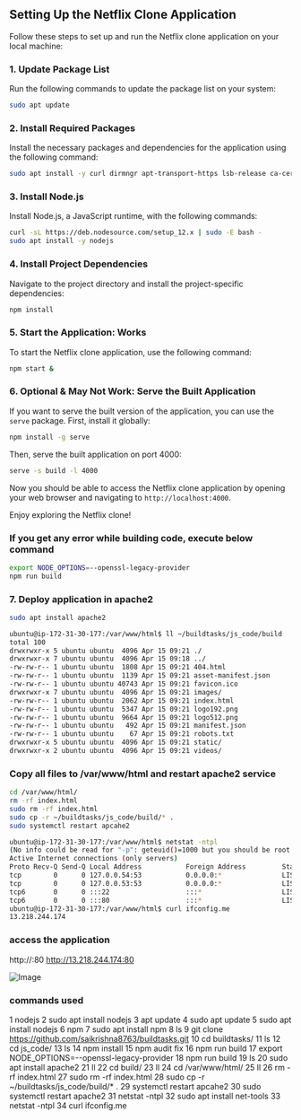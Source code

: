 ## Setting Up the Netflix Clone Application

Follow these steps to set up and run the Netflix clone application on your local machine:

### 1. Update Package List

Run the following commands to update the package list on your system:

```bash
sudo apt update
```

### 2. Install Required Packages

Install the necessary packages and dependencies for the application using the following command:

```bash
sudo apt install -y curl dirmngr apt-transport-https lsb-release ca-certificates
```

### 3. Install Node.js

Install Node.js, a JavaScript runtime, with the following commands:

```bash
curl -sL https://deb.nodesource.com/setup_12.x | sudo -E bash -
sudo apt install -y nodejs
```

### 4. Install Project Dependencies

Navigate to the project directory and install the project-specific dependencies:

```bash
npm install
```

### 5. Start the Application: Works

To start the Netflix clone application, use the following command:

```bash
npm start &
```

### 6. Optional & May Not Work: Serve the Built Application

If you want to serve the built version of the application, you can use the `serve` package. First, install it globally:

```bash
npm install -g serve
```

Then, serve the built application on port 4000:

```bash
serve -s build -l 4000
```

Now you should be able to access the Netflix clone application by opening your web browser and navigating to `http://localhost:4000`.

Enjoy exploring the Netflix clone!


### If you get any error while building code, execute below command

```bash
export NODE_OPTIONS=--openssl-legacy-provider
npm run build
```
### 7. Deploy application in apache2
```bash
sudo apt install apache2
```
```bash
ubuntu@ip-172-31-30-177:/var/www/html$ ll ~/buildtasks/js_code/build
total 100
drwxrwxr-x 5 ubuntu ubuntu  4096 Apr 15 09:21 ./
drwxrwxr-x 7 ubuntu ubuntu  4096 Apr 15 09:18 ../
-rw-rw-r-- 1 ubuntu ubuntu  1808 Apr 15 09:21 404.html
-rw-rw-r-- 1 ubuntu ubuntu  1139 Apr 15 09:21 asset-manifest.json
-rw-rw-r-- 1 ubuntu ubuntu 40743 Apr 15 09:21 favicon.ico
drwxrwxr-x 7 ubuntu ubuntu  4096 Apr 15 09:21 images/
-rw-rw-r-- 1 ubuntu ubuntu  2062 Apr 15 09:21 index.html
-rw-rw-r-- 1 ubuntu ubuntu  5347 Apr 15 09:21 logo192.png
-rw-rw-r-- 1 ubuntu ubuntu  9664 Apr 15 09:21 logo512.png
-rw-rw-r-- 1 ubuntu ubuntu   492 Apr 15 09:21 manifest.json
-rw-rw-r-- 1 ubuntu ubuntu    67 Apr 15 09:21 robots.txt
drwxrwxr-x 5 ubuntu ubuntu  4096 Apr 15 09:21 static/
drwxrwxr-x 2 ubuntu ubuntu  4096 Apr 15 09:21 videos/
```

### Copy all files to /var/www/html and restart apache2 service

```bash
cd /var/www/html/
rm -rf index.html
sudo rm -rf index.html
sudo cp -r ~/buildtasks/js_code/build/* .
sudo systemctl restart apcahe2
```

```bash
ubuntu@ip-172-31-30-177:/var/www/html$ netstat -ntpl
(No info could be read for "-p": geteuid()=1000 but you should be root.)
Active Internet connections (only servers)
Proto Recv-Q Send-Q Local Address           Foreign Address         State       PID/Program name
tcp        0      0 127.0.0.54:53           0.0.0.0:*               LISTEN      -
tcp        0      0 127.0.0.53:53           0.0.0.0:*               LISTEN      -
tcp6       0      0 :::22                   :::*                    LISTEN      -
tcp6       0      0 :::80                   :::*                    LISTEN      -
ubuntu@ip-172-31-30-177:/var/www/html$ curl ifconfig.me
13.218.244.174
```


### access the application
http://<public ip>:80
http://13.218.244.174:80

![Image](https://github.com/user-attachments/assets/51fc9ede-de8e-4d56-a6db-c2d7b929a26b)



### commands used
  1  nodejs
    2  sudo apt install nodejs
    3  apt update
    4  sudo apt update
    5  sudo apt install nodejs
    6  npm
    7  sudo apt install npm
    8  ls
    9  git clone https://github.com/saikrishna8763/buildtasks.git
   10  cd buildtasks/
   11  ls
   12  cd js_code/
   13  ls
   14  npm install
   15  npm audit fix
   16  npm run build
   17  export NODE_OPTIONS=--openssl-legacy-provider
   18  npm run build
   19  ls
   20  sudo apt install apache2
   21  ll
   22  cd build/
   23  ll
   24  cd /var/www/html/
   25  ll
   26  rm -rf index.html
   27  sudo rm -rf index.html
   28  sudo cp -r ~/buildtasks/js_code/build/* .
   29  systemctl restart apcahe2
   30  sudo systemctl restart apache2
   31  netstat -ntpl
   32  sudo apt install net-tools
   33  netstat -ntpl
   34  curl ifconfig.me

